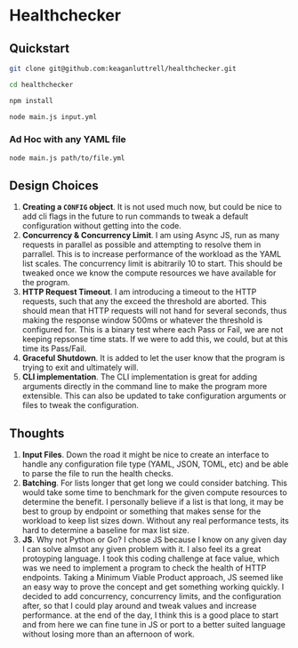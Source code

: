 # Healthchecker

## Quickstart

```sh
git clone git@github.com:keaganluttrell/healthchecker.git

cd healthchecker

npm install

node main.js input.yml
```

### Ad Hoc with any YAML file 
```sh
node main.js path/to/file.yml
```

## Design Choices

1. **Creating a `CONFIG` object**.  It is not used much now, but could be nice to add cli flags in the future to run commands to tweak a default configuration without getting into the code.
2. **Concurrency & Concurrency Limit**.  I am using Async JS, run as many requests in parallel as possible and attempting to resolve them in parrallel.  This is to increase performance of the workload as the YAML list scales.  The concurrency limit is abitrarily 10 to start. This should be tweaked once we know the compute resources we have available for the program.
3. **HTTP Request Timeout**.  I am introducing a timeout to the HTTP requests, such that any the exceed the threshold are aborted. This should mean that HTTP requests will not hand for several seconds, thus making the response window 500ms or whatever the threshold is configured for.  This is a binary test where each Pass or Fail, we are not keeping repsonse time stats. If we were to add this, we could, but at this time its Pass/Fail.
4.  **Graceful Shutdown**.  It is added to let the user know that the program is trying to exit and ultimately will.
5.  **CLI implementation**. The CLI implementation is great for adding arguments directly in the command line to make the program more extensible. This can also be updated to take configuration arguments or files to tweak the configuration.


## Thoughts

1. **Input Files**. Down the road it might be nice to create an interface to handle any configuration file type (YAML, JSON, TOML, etc) and be able to parse the file to run the health checks.
2. **Batching**.  For lists longer that get long we could consider batching. This would take some time to benchmark for the given compute resources to determine the benefit. I personally believe if a list is that long, it may be best to group by endpoint or something that makes sense for the workload to keep list sizes down.  Without any real performance tests, its hard to determine a baseline for max list size.
3. **JS**.  Why not Python or Go?  I chose JS because I know on any given day I can solve almsot any given problem with it.  I also feel its a great protoyping language.  I took this coding challenge at face value, which was we need to implement a program to check the health of HTTP endpoints.  Taking a Minimum Viable Product approach, JS seemed like an easy way to prove the concept and get something working quickly.  I decided to add concurrency, concurrency limits, and the configuration after, so that I could play around and tweak values and increase performance.  at the end of the day, I think this is a good place to start and from here we can fine tune in JS or port to a better suited language without losing more than an afternoon of work.